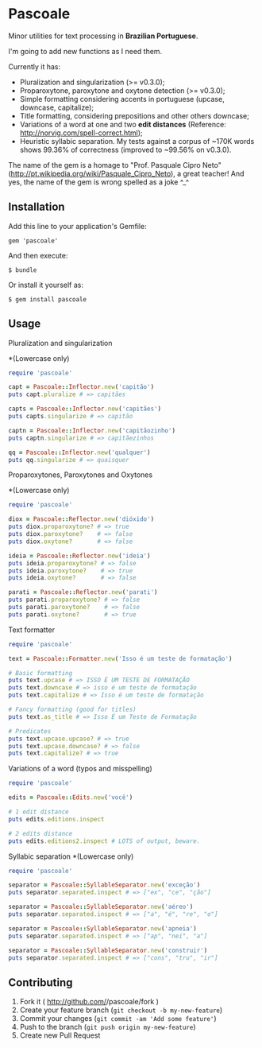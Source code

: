 # Pascoale

Minor utilities for text processing in **Brazilian Portuguese**.

I'm going to add new functions as I need them.

Currently it has:
- Pluralization and singularization (>= v0.3.0);
- Proparoxytone, paroxytone and oxytone detection (>= v0.3.0); 
- Simple formatting considering accents in portuguese (upcase, downcase, capitalize);
- Title formatting, considering prepositions and other others downcase;
- Variations of a word at one and two **edit distances** (Reference: http://norvig.com/spell-correct.html);
- Heuristic syllabic separation. My tests against a corpus of ~170K words shows 99.36% of correctness (improved to ~99.56% on v0.3.0).

The name of the gem is a homage to "Prof. Pasquale Cipro Neto" (http://pt.wikipedia.org/wiki/Pasquale_Cipro_Neto), a great teacher! And yes, the name of the gem is wrong spelled as a joke ^_^

## Installation

Add this line to your application's Gemfile:

    gem 'pascoale'

And then execute:

    $ bundle

Or install it yourself as:

    $ gem install pascoale

## Usage

Pluralization and singularization

*(Lowercase only)


```ruby
require 'pascoale'

capt = Pascoale::Inflector.new('capitão')
puts capt.pluralize # => capitães

capts = Pascoale::Inflector.new('capitães')
puts capts.singularize # => capitão

captn = Pascoale::Inflector.new('capitãozinho')
puts captn.singularize # => capitãezinhos

qq = Pascoale::Inflector.new('qualquer')
puts qq.singularize # => quaisquer
```

Proparoxytones, Paroxytones and Oxytones

*(Lowercase only)

```ruby
require 'pascoale'

diox = Pascoale::Reflector.new('dióxido')
puts diox.proparoxytone? # => true
puts diox.paroxytone?    # => false
puts diox.oxytone?       # => false

ideia = Pascoale::Reflector.new('ideia')
puts ideia.proparoxytone? # => false
puts ideia.paroxytone?    # => true
puts ideia.oxytone?       # => false

parati = Pascoale::Reflector.new('parati')
puts parati.proparoxytone? # => false
puts parati.paroxytone?    # => false
puts parati.oxytone?       # => true
```


Text formatter

```ruby
require 'pascoale'

text = Pascoale::Formatter.new('Isso é um teste de formatação')

# Basic formatting
puts text.upcase # => ISSO É UM TESTE DE FORMATAÇÃO
puts text.downcase # => isso é um teste de formatação
puts text.capitalize # => Isso é um teste de formatação

# Fancy formatting (good for titles)
puts text.as_title # => Isso É um Teste de Formatação

# Predicates
puts text.upcase.upcase? # => true
puts text.upcase.downcase? # => false
puts text.capitalize? # => true
```

Variations of a word (typos and misspelling)

```ruby
require 'pascoale'

edits = Pascoale::Edits.new('você')

# 1 edit distance
puts edits.editions.inspect

# 2 edits distance
puts edits.editions2.inspect # LOTS of output, beware.
```

Syllabic separation
*(Lowercase only)

```ruby
require 'pascoale'

separator = Pascoale::SyllableSeparator.new('exceção')
puts separator.separated.inspect # => ["ex", "ce", "ção"]

separator = Pascoale::SyllableSeparator.new('aéreo')
puts separator.separated.inspect # => ["a", "é", "re", "o"]

separator = Pascoale::SyllableSeparator.new('apneia')
puts separator.separated.inspect # => ["ap", "nei", "a"]

separator = Pascoale::SyllableSeparator.new('construir')
puts separator.separated.inspect # => ["cons", "tru", "ir"]
```

## Contributing

1. Fork it ( http://github.com/<my-github-username>/pascoale/fork )
2. Create your feature branch (`git checkout -b my-new-feature`)
3. Commit your changes (`git commit -am 'Add some feature'`)
4. Push to the branch (`git push origin my-new-feature`)
5. Create new Pull Request
